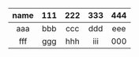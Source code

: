 name | 111 | 222 | 333 | 444  
:-: | :-: | :-: | :-: | :-:  
aaa | bbb | ccc | ddd | eee|   
fff | ggg| hhh | iii | 000|  